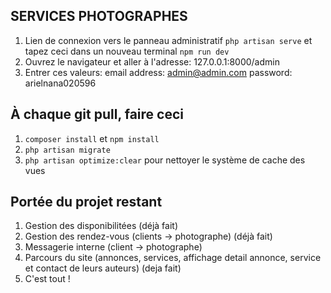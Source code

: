 ## SERVICES PHOTOGRAPHES

1. Lien de connexion vers le panneau administratif
`php artisan serve` et tapez ceci dans un nouveau terminal `npm run dev`
2. Ouvrez le navigateur et aller à l'adresse: 127.0.0.1:8000/admin
3. Entrer ces valeurs: email address: admin@admin.com  password: arielnana020596

## À chaque git pull, faire ceci
1. `composer install` et `npm install`
2. `php artisan migrate`
3. `php artisan optimize:clear` pour nettoyer le système de cache des vues


## Portée du projet restant
1. Gestion des disponibilitées (déjà fait)
2. Gestion des rendez-vous (clients -> photographe) (déjà fait)
3. Messagerie interne (client -> photographe)
4. Parcours du site (annonces, services, affichage detail annonce, service et contact de leurs auteurs) (deja fait)
5. C'est tout !
